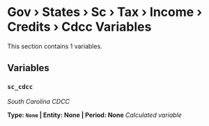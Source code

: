 # Gov › States › Sc › Tax › Income › Credits › Cdcc Variables

This section contains 1 variables.

## Variables

### `sc_cdcc`
*South Carolina CDCC*

**Type: `None` | Entity: None | Period: None**
*Calculated variable*
